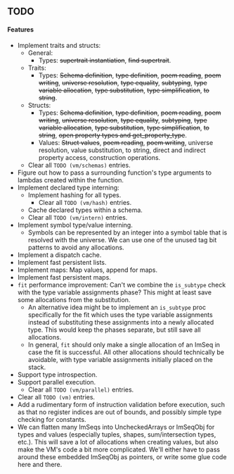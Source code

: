 ## TODO

#### Features

- Implement traits and structs:
  - General:
    - Types: ~~supertrait instantiation~~, ~~find supertrait~~.
  - Traits: 
    - Types: ~~Schema definition~~, ~~type definition~~, ~~poem reading~~, ~~poem writing~~, ~~universe resolution~~, ~~type equality~~, ~~subtyping~~, ~~type variable allocation~~, ~~type substitution~~, ~~type simplification~~, ~~to string~~.
  - Structs:
    - Types: ~~Schema definition~~, ~~type definition~~, ~~poem reading~~, ~~poem writing~~, ~~universe resolution~~, ~~type equality~~, ~~subtyping~~, ~~type variable allocation~~, ~~type substitution~~, ~~type simplification~~, ~~to string~~, ~~open property types and get_property_type~~.
    - Values: ~~Struct values~~, ~~poem reading~~, ~~poem writing~~, universe resolution, value substitution, to string, direct and indirect property access, construction operations.
  - Clear all `TODO (vm/schemas)` entries.
- Figure out how to pass a surrounding function's type arguments to lambdas created within the function.
- Implement declared type interning:
  - Implement hashing for all types.
    - Clear all `TODO (vm/hash)` entries.
  - Cache declared types within a schema.
  - Clear all `TODO (vm/intern)` entries.
- Implement symbol type/value interning.
  - Symbols can be represented by an integer into a symbol table that is resolved with the universe. We can use one of the unused tag bit patterns to avoid any allocations.
- Implement a dispatch cache.
- Implement fast persistent lists.
- Implement maps: Map values, append for maps.
- Implement fast persistent maps.
- `fit` performance improvement: Can't we combine the `is_subtype` check with the type variable assignments phase? This might at least save some allocations from the substitution.
  - An alternative idea might be to implement an `is_subtype` proc specifically for the fit which uses the type variable assignments instead of substituting these assignments into a newly allocated type. This would keep the phases separate, but still save all allocations.
  - In general, `fit` should only make a single allocation of an ImSeq in case the fit is successful. All other allocations should technically be avoidable, with type variable assignments initially placed on the stack.
- Support type introspection.
- Support parallel execution.
  - Clear all `TODO (vm/parallel)` entries.
- Clear all `TODO (vm)` entries.
- Add a rudimentary form of instruction validation before execution, such as that no register indices are out of bounds, and possibly simple type checking for constants.
- We can flatten many ImSeqs into UncheckedArrays or ImSeqObj for types and values (especially tuples, shapes, sum/intersection types, etc.). This will save a lot of allocations when creating values, but also make the VM's code a bit more complicated. We'll either have to pass around these embedded ImSeqObj as pointers, or write some glue code here and there.
